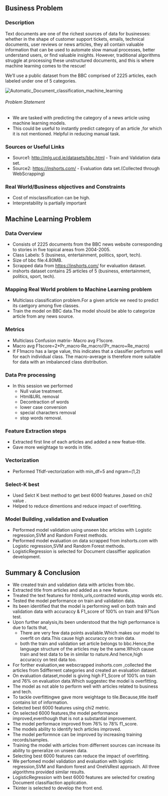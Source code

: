 
## Business Problem

### Description

Text documents are one of the richest sources of data for businesses: whether in the shape of customer support tickets, emails, technical documents, user reviews or news articles, they all contain valuable information that can be used to automate slow manual processes, better understand users, or find valuable insights. However, traditional algorithms struggle at processing these unstructured documents, and this is where machine learning comes to the rescue!

We’ll use a public dataset from the BBC comprised of 2225 articles, each labeled under one of 5 categories.

![Automatic_Document_classification_machine_learning](https://user-images.githubusercontent.com/49233119/82561717-77c23180-9b91-11ea-86b9-c38c664e8a99.png)


###### Problem Statement

- We are tasked with predicting the category of a news article using machine learning models.
- This could be useful to instantly predict category of an article ,for which it is not mentioned.
  Helpful in reducing manual task.

### Sources or Useful Links

- Source1: http://mlg.ucd.ie/datasets/bbc.html - Train and Validation data set.
- Source2: https://inshorts.com/ - Evaluation data set.(Collected through WebScrapping)

### Real World/Business objectives and Constraints

- Cost of misclassification can be high.
- Interpretability is partially important

## Machine Learning Problem

### Data Overview

- Consists of 2225 documents from the BBC news website corresponding to stories in five topical areas from 2004-2005.
- Class Labels: 5 (business, entertainment, politics, sport, tech).
- Size of bbc file:4.80MB.
- Scrapped data from https://inshorts.com/ for evaluation dataset.
- inshorts dataset contains 25 articles of 5 (business, entertainment, politics, sport, tech).

### Mapping Real World problem to Machine Learning problem

- Multiclass classification problem.For a given article we need to predict its caetgory among five classes.
- Train the model on BBC data.The model should be able to categorize article from any news source.

### Metrics

- Multiclass Confusion matrix- Macro avg F1score.
- Macro avg F1score=2*Pr_macro⋅Re_macro/(Pr_macro+Re_macro)
- If F1macro has a large value, this indicates that a classifier performs well for each individual class. 
  The macro-average is therefore more suitable for data with an imbalanced class distribution.

### Data Pre processing

- In this session we performed
    - Null value treatment.
    - Html&URL removal
    - Decontraction of words
    - lower case conversion
    - special characters removal
    - stop words removal.

### Feature Extraction steps

- Extracted first line of each articles and added a new featue-title.
- Gave more weightage to words in title.

### Vectorization

- Performed Tfidf-vectorization with min_df=5 and ngram=(1,2)

### Select-K best

- Used Selct K best method to get best 6000 features ,based on chi2 value .
- Helped to reduce dimentions and reduce impact of overfitting.

### Model Building ,validation and Evaluation

- Performed model validation using unseen bbc articles with Logistic regression,SVM and Random Forest methods.
- Performed model evaluation on data scrapped from inshorts.com with Logistic regression,SVM and Random Forest methods.
- LogisticRegression is selected for Document classiffier application development.

## Summary & Conclusion

- We created train and validation data with articles from bbc.
- Extracted title from articles and added as a new feature.
- Treated the text features for htmls,urls,contracted words,stop words etc.
- Tested the model performance on train and validation data.
- Its been identified that the model is performing well on both train and validation data with accuraccy & F1_score of 100% on train 
  and 97%on test.
- Upon further analysis,its been understood that the high performance is due to facts that,
    - There are very few data points available.Which makes our model to overfit on data.This cause high accuraccy on train data.
    - both the train and validation set article belongs to bbc.Hence,the language structure of the articles may be the same.Which cause train and test data to be in similar to nature.And hence,high accuraccy on test data too.
- For forther evaluation,we webscrapped inshorts.com ,collected the articles from 5differrent categories and created an evaluation dataset.
- On evaluation dataset,model is giving high F1_Score of 100% on train and 76% on evaluation data.Which suggestec the model is overfitting.
- The model as not able to perform well with articles related to business and tech.
- To tackle overfittingwe gave more weightage to tile.Because,title itself contains lot of information.
- Selected best 6000 features using chi2 metric.
- On selected 6000 features,the model performance improved,eventhough that is not a substantial improvement.
- The model performace improved from 76% to 78% f1_score.
- The models ability to identify tech articles improved.
- The model performnce can be improved by increasing training records/samples.
- Training the model with articles from differrent sources can increase its ability to generalize on unseen data.
- Selecting best 6000 features can reduce the impact of overfitting.
- We perfomed model validation and evaluation with logistic regression,SVM and Random forest and OneVsRest approach.
 All three algorithms provided similar results.
- LogisticRegression with best 6000 features are selected for creating Document classifiaction application.
- Tkinter is selected to develop the front end.
